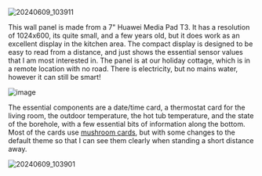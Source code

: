 ![20240609_103911](https://github.com/jm-cook/my-smart-home/assets/8317651/85ebf7f8-b1d6-4978-b53c-6a520244fe1d)

This wall panel is made from a 7" Huawei Media Pad T3. It has a resolution of 1024x600, its quite small, and a few years old, but it does work as an excellent display in the kitchen area. 
The compact display is designed to be easy to read from a distance, and just shows the essential sensor values that I am most interested in. The panel is at our holiday cottage, which is in a remote location with no road. There 
is electricity, but no mains water, however it can still be smart!

![image](https://github.com/jm-cook/my-smart-home/assets/8317651/a6adee02-b8c0-4492-9123-7e3e78984f90)

The essential components are a date/time card, a thermostat card for the living room, the outdoor temperature, the hot tub temperature, and the state of the borehole, with a few essential bits of information along the bottom.
Most of the cards use [mushroom cards](https://github.com/piitaya/lovelace-mushroom), but with some changes to the default theme so that I can see them clearly when standing a short distance away.


![20240609_103901](https://github.com/jm-cook/my-smart-home/assets/8317651/c68e9b54-6e6f-4fa7-8ac9-0ab5b4ed1e42)
